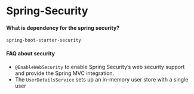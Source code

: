 # Spring-Security

#### What is dependency for the spring security?
```
spring-boot-starter-security
```

#### FAQ about security
* `@EnableWebSecurity` to enable Spring Security’s web security support and provide the Spring MVC integration.
* The `UserDetailsService`  sets up an in-memory user store with a single user
